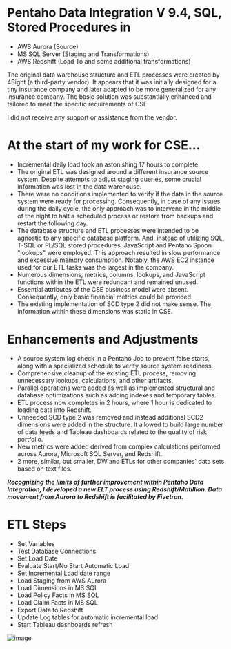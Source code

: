 # Pentaho Data Integration V 9.4, SQL, Stored Procedures in 
- AWS Aurora (Source)
- MS SQL Server (Staging and Transformations)
- AWS Redshift (Load To and some additional transformations)

The original data warehouse structure and ETL processes were created by 4Sight (a third-party vendor). It appears that it was initially designed for a tiny insurance company and later adapted to be more generalized for any insurance company. The basic solution was substantially enhanced and tailored to meet the specific requirements of CSE.

I did not receive any support or assistance from the vendor.

# At the start of my work for CSE...

- Incremental daily load took an astonishing 17 hours to complete.
- The original ETL was designed around a different insurance source system. Despite attempts to adjust staging queries, some crucial information was lost in the data warehouse.
- There were no conditions implemented to verify if the data in the source system were ready for processing. Consequently, in case of any issues during the daily cycle, the only approach was to intervene in the middle of the night to halt a scheduled process or restore from backups and restart the following day.
- The database structure and ETL processes were intended to be agnostic to any specific database platform. And, instead of utilizing SQL, T-SQL or PL/SQL stored procedures, JavaScript and Pentaho Spoon "lookups" were employed. This approach resulted in slow performance and excessive memory consumption. Notably, the AWS EC2 instance used for our ETL tasks was the largest in the company. 
- Numerous dimensions, metrics, columns, lookups, and JavaScript functions within the ETL were redundant and remained unused.
- Essential attributes of the CSE business model were absent. Consequently, only basic financial metrics could be provided.
- The existing implementation of SCD type 2 did not make sense. The information within these dimensions was static in CSE.

# Enhancements and Adjustments
- A source system log check in a Pentaho Job to prevent false starts, along with a specialized schedule to verify source system readiness.
- Comprehensive cleanup of the existing ETL process, removing unnecessary lookups, calculations, and other artifacts.
- Parallel operations were added as well as implemented structural and database optimizations such as adding indexes and temporary tables.
- ETL process now completes in 2 hours, where 1 hour is dedicated to loading data into Redshift.
- Unneeded SCD type 2 was removed and instead additional SCD2 dimensions were added in the structure. It allowed to build large number of data feeds  and Tableau dashboards related to the quality of risk portfolio.
- New metrics were added derived from complex calculations performed across Aurora, Microsoft SQL Server, and Redshift.
- 2 more, similar, but smaller, DW and ETLs for other companies' data sets based on text files.

**_Recognizing the limits of further improvement within Pentaho Data Integration, I developed a new ELT process using Redshift/Matillion. Data movement from Aurora to Redshift is facilitated by Fivetran._**

# ETL Steps

- Set Variables
- Test Database Connections
- Set Load Date
- Evaluate Start/No Start Automatic Load
- Set Incremental Load date range 
- Load Staging from AWS Aurora
- Load Dimensions in MS SQL
- Load Policy Facts in MS SQL
- Load Claim Facts in MS SQL
- Export Data to Redshift
- Update Log tables for automatic incremental load
- Start Tableau dashboards refresh

![image](https://github.com/KaterynaD/Insurance-Data-Pipelines/assets/16999229/737c4696-0334-4e8c-8d00-5d48f14f7908)
